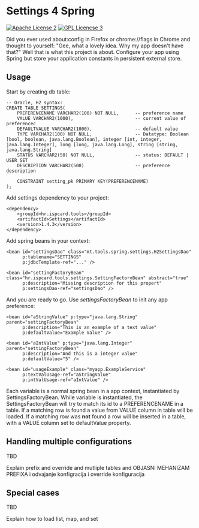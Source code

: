 
Settings 4 Spring
=================
[![Apache License 2](https://img.shields.io/badge/license-ASF2-blue.svg)](https://www.apache.org/licenses/LICENSE-2.0.txt) [![GPL Licencse 3](https://img.shields.io/badge/license-GPL-blue.svg)](http://www.gnu.org/licenses/gpl-3.0.en.html)

Did you ever used about:config in Firefox or chrome://flags in Chrome and thought to yourself: "Gee, what a lovely idea. Why my app doesn't have that?"
Well that is what this project is about. Configure your app using Spring but store your application constants in persistent external store.


## Usage

Start by creating db table:

```
-- Oracle, H2 syntax:
CREATE TABLE SETTINGS(
    PREFERENCENAME VARCHAR2(100) NOT NULL,      -- preference name
    VALUE VARCHAR2(1000),                       -- current value of preferencec
    DEFAULTVALUE VARCHAR2(1000),                -- default value
    TYPE VARCHAR2(100) NOT NULL,                -- Datatype: Boolean [bool, boolean, java.lang.Boolean], integer [int, integer, java.lang.Integer], long [long, java.lang.Long], string [string, java.lang.String]
    STATUS VARCHAR2(50) NOT NULL,               -- status: DEFAULT | USER SET
    DESCRIPTION VARCHAR2(500)                   -- preference description

    CONSTRAINT setting_pk PRIMARY KEY(PREFERENCENAME)
);
```

Add settings dependency to your project:

```
<dependency>
    <groupId>hr.ispcard.tools</groupId>
    <artifactId>Settings</artifactId>
    <version>1.4.3</version>
</dependency>
```

Add spring beans in your context:

```
<bean id="settingsDao" class="mt.tools.spring.settings.H2SettingsDao"
      p:tablename="SETTINGS"
      p:jdbcTemplate-ref="..." />

<bean id="settingFactoryBean" class="hr.ispcard.tools.settings.SettingFactoryBean" abstract="true"
      p:description="Missing description for this propert"
      p:settingsDao-ref="settingsDao" />
```

And you are ready to go. Use *settingsFactoryBean* to init any app preference:

```
<bean id="aStringValue" p:type="java.lang.String" parent="settingFactoryBean"
      p:description="This is an example of a text value"
      p:defaultValue="Example Value" />

<bean id="aIntValue" p:type="java.lang.Integer" parent="settingFactoryBean"
      p:description="And this is a integer value"
      p:defaultValue="5" />

<bean id="usageExample" class="myapp.ExampleService"
      p:textValUsage-ref="aStringValue"
      p:intValUsage-ref="aIntValue" />
```

Each variable is a normal spring bean in a app context, instantiated by SettingsFactoryBean.
While variable is instantiated, the SettingsFactoryBean will try to match its id to a PREFERENCENAME in a table.
If a matching row is found a value from VALUE column in table will be loaded. If a matching row was **not**
found a row will be inserted in a table, with a VALUE column set to defaultValue property.



## Handling multiple configurations

TBD

Explain prefix and override and mutliple tables and OBJASNI MEHANIZAM PREFIXA i odvajanje konfigracija i override konfiguracija


## Special cases

TBD

Explain how to load list, map, and set
